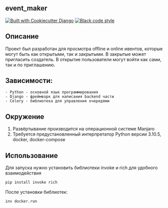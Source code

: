 ## event_maker

[![Built with Cookiecutter Django](https://img.shields.io/badge/built%20with-Cookiecutter%20Django-ff69b4.svg?logo=cookiecutter)](https://github.com/cookiecutter/cookiecutter-django/)
[![Black code style](https://img.shields.io/badge/code%20style-black-000000.svg)](https://github.com/ambv/black)

## Описание

Проект был разработан для просмотра offline и online ивентов, которые могут быть как открытыми,
так и закрытыми. В закрытые может пригласить создатель. В открытие пользователи могут войти
как сами, так и по приглашению.

## Зависимости:

    - Python - основной язык программирования
    - Django - фреймворк для написания backend части
    - Celery - библиотека для управления очередями

## Окружение

1. Развёртывание производится на операционной системе Manjaro
1. Требуется предустановленный интерпретатор Python версии 3.10.5, docker, docker-compose

## Использование

Для запуска нужно установить библиотеки invoke и rich для удобного
взаимодействия

```bash
pip install invoke rich
```

После установки библиотек:

```bash
inv docker.run
```